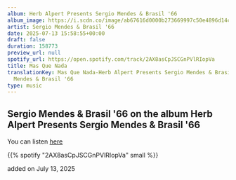 ```yaml
---
album: Herb Alpert Presents Sergio Mendes & Brasil '66
album_image: https://i.scdn.co/image/ab67616d0000b273669997c50e4896d14c469a02
artist: Sergio Mendes & Brasil '66
date: 2025-07-13 15:58:55+00:00
draft: false
duration: 158773
preview_url: null
spotify_url: https://open.spotify.com/track/2AX8asCpJSCGnPVlRIopVa
title: Mas Que Nada
translationKey: Mas Que Nada-Herb Alpert Presents Sergio Mendes & Brasil '66-Sergio
  Mendes & Brasil '66
type: music
---
```



## Sergio Mendes & Brasil '66 on the album Herb Alpert Presents Sergio Mendes & Brasil '66

You can listen [here](https://open.spotify.com/track/2AX8asCpJSCGnPVlRIopVa)

{{% spotify "2AX8asCpJSCGnPVlRIopVa" small %}}

added on July 13, 2025